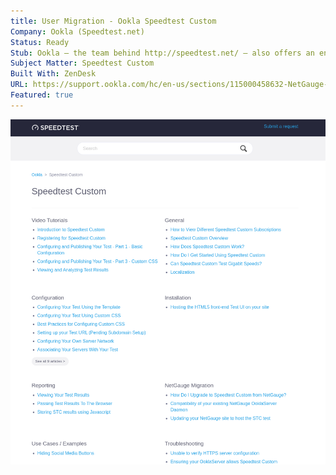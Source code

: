 ```yaml
---
title: User Migration - Ookla Speedtest Custom
Company: Ookla (Speedtest.net)
Status: Ready
Stub: Ookla – the team behind http://speedtest.net/ – also offers an enterprise version of their flagship website software used to measure bandwidth and latency between a client and server. During the transition from legacy Flash protocols to new HTML5/Javscript versions, I lead a small team of technical service contractors to assist with the increased workload from the transition.
Subject Matter: Speedtest Custom
Built With: ZenDesk
URL: https://support.ookla.com/hc/en-us/sections/115000458632-NetGauge-Migration
Featured: true
---
```

![alt text](./img/usermigration.png)

